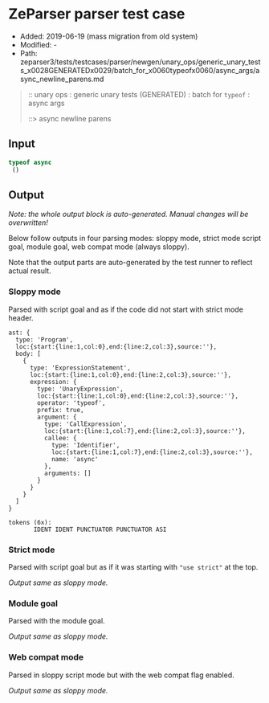 # ZeParser parser test case

- Added: 2019-06-19 (mass migration from old system)
- Modified: -
- Path: zeparser3/tests/testcases/parser/newgen/unary_ops/generic_unary_tests_x0028GENERATEDx0029/batch_for_x0060typeofx0060/async_args/async_newline_parens.md

> :: unary ops : generic unary tests (GENERATED) : batch for `typeof` : async args
>
> ::> async newline parens

## Input

`````js
typeof async 
 ()
`````

## Output

_Note: the whole output block is auto-generated. Manual changes will be overwritten!_

Below follow outputs in four parsing modes: sloppy mode, strict mode script goal, module goal, web compat mode (always sloppy).

Note that the output parts are auto-generated by the test runner to reflect actual result.

### Sloppy mode

Parsed with script goal and as if the code did not start with strict mode header.

`````
ast: {
  type: 'Program',
  loc:{start:{line:1,col:0},end:{line:2,col:3},source:''},
  body: [
    {
      type: 'ExpressionStatement',
      loc:{start:{line:1,col:0},end:{line:2,col:3},source:''},
      expression: {
        type: 'UnaryExpression',
        loc:{start:{line:1,col:0},end:{line:2,col:3},source:''},
        operator: 'typeof',
        prefix: true,
        argument: {
          type: 'CallExpression',
          loc:{start:{line:1,col:7},end:{line:2,col:3},source:''},
          callee: {
            type: 'Identifier',
            loc:{start:{line:1,col:7},end:{line:2,col:3},source:''},
            name: 'async'
          },
          arguments: []
        }
      }
    }
  ]
}

tokens (6x):
       IDENT IDENT PUNCTUATOR PUNCTUATOR ASI
`````

### Strict mode

Parsed with script goal but as if it was starting with `"use strict"` at the top.

_Output same as sloppy mode._

### Module goal

Parsed with the module goal.

_Output same as sloppy mode._

### Web compat mode

Parsed in sloppy script mode but with the web compat flag enabled.

_Output same as sloppy mode._
